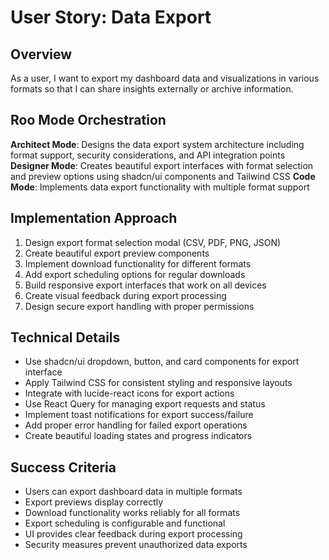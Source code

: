 # User Story: Data Export

## Overview
As a user, I want to export my dashboard data and visualizations in various formats so that I can share insights externally or archive information.

## Roo Mode Orchestration
**Architect Mode**: Designs the data export system architecture including format support, security considerations, and API integration points
**Designer Mode**: Creates beautiful export interfaces with format selection and preview options using shadcn/ui components and Tailwind CSS
**Code Mode**: Implements data export functionality with multiple format support

## Implementation Approach
1. Design export format selection modal (CSV, PDF, PNG, JSON)
2. Create beautiful export preview components
3. Implement download functionality for different formats
4. Add export scheduling options for regular downloads
5. Build responsive export interfaces that work on all devices
6. Create visual feedback during export processing
7. Design secure export handling with proper permissions

## Technical Details
- Use shadcn/ui dropdown, button, and card components for export interface
- Apply Tailwind CSS for consistent styling and responsive layouts
- Integrate with lucide-react icons for export actions
- Use React Query for managing export requests and status
- Implement toast notifications for export success/failure
- Add proper error handling for failed export operations
- Create beautiful loading states and progress indicators

## Success Criteria
- Users can export dashboard data in multiple formats
- Export previews display correctly
- Download functionality works reliably for all formats
- Export scheduling is configurable and functional
- UI provides clear feedback during export processing
- Security measures prevent unauthorized data exports